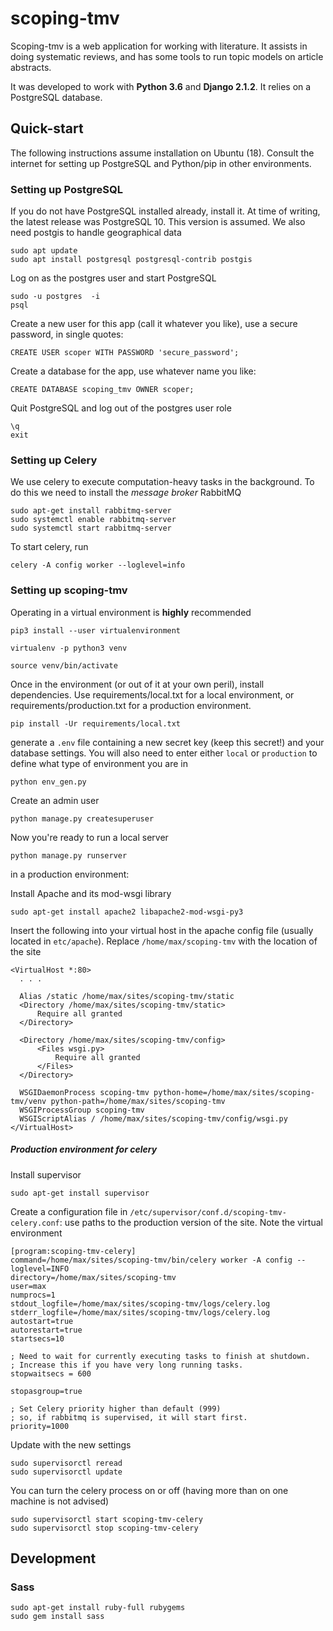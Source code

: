 # scoping-tmv

Scoping-tmv is a web application for working with literature. It assists in doing systematic reviews, and has some tools to run topic models on article abstracts.

It was developed to work with **Python 3.6** and **Django 2.1.2**. It relies on a PostgreSQL database.

## Quick-start

The following instructions assume installation on Ubuntu (18). Consult the internet for setting up PostgreSQL and Python/pip in other environments.

### Setting up PostgreSQL

If you do not have PostgreSQL installed already, install it. At time of writing, the latest release was PostgreSQL 10. This version is assumed. We also need postgis to handle geographical data

```
sudo apt update
sudo apt install postgresql postgresql-contrib postgis
```

Log on as the postgres user and start PostgreSQL
```
sudo -u postgres  -i
psql
```

Create a new user for this app (call it whatever you like), use a secure password, in single quotes:
```
CREATE USER scoper WITH PASSWORD 'secure_password';
```

Create a database for the app, use whatever name you like:
```
CREATE DATABASE scoping_tmv OWNER scoper;
```

Quit PostgreSQL and log out of the postgres user role

```
\q
exit
```

### Setting up Celery
We use celery to execute computation-heavy tasks in the background.
To do this we need to install the *message broker* RabbitMQ

```
sudo apt-get install rabbitmq-server
sudo systemctl enable rabbitmq-server
sudo systemctl start rabbitmq-server
```

To start celery, run

```
celery -A config worker --loglevel=info
```

### Setting up scoping-tmv

Operating in a virtual environment is **highly** recommended

```
pip3 install --user virtualenvironment

virtualenv -p python3 venv

source venv/bin/activate
```

Once in the environment (or out of it at your own peril), install dependencies. Use requirements/local.txt for a local environment, or requirements/production.txt for a production environment.

```
pip install -Ur requirements/local.txt
```

generate a `.env` file containing a new secret key (keep this secret!) and your database settings.
You will also need to enter either `local` or `production` to define what type of environment you are in

```
python env_gen.py
```

Create an admin user

```
python manage.py createsuperuser
```

Now you're ready to run a local server

```
python manage.py runserver
```

in a production environment:

Install Apache and its mod-wsgi library
```
sudo apt-get install apache2 libapache2-mod-wsgi-py3
```

Insert the following into your virtual host in the apache config file (usually located in `etc/apache`). Replace `/home/max/scoping-tmv` with the location of the site
```
<VirtualHost *:80>
  . . .

  Alias /static /home/max/sites/scoping-tmv/static
  <Directory /home/max/sites/scoping-tmv/static>
      Require all granted
  </Directory>

  <Directory /home/max/sites/scoping-tmv/config>
      <Files wsgi.py>
          Require all granted
      </Files>
  </Directory>

  WSGIDaemonProcess scoping-tmv python-home=/home/max/sites/scoping-tmv/venv python-path=/home/max/sites/scoping-tmv
  WSGIProcessGroup scoping-tmv
  WSGIScriptAlias / /home/max/sites/scoping-tmv/config/wsgi.py
</VirtualHost>
```


##### Production environment for celery

Install supervisor
```
sudo apt-get install supervisor
```
Create a configuration file in `/etc/supervisor/conf.d/scoping-tmv-celery.conf`:
use paths to the production version of the site. Note the virtual environment
```
[program:scoping-tmv-celery]
command=/home/max/sites/scoping-tmv/bin/celery worker -A config --loglevel=INFO
directory=/home/max/sites/scoping-tmv
user=max
numprocs=1
stdout_logfile=/home/max/sites/scoping-tmv/logs/celery.log
stderr_logfile=/home/max/sites/scoping-tmv/logs/celery.log
autostart=true
autorestart=true
startsecs=10

; Need to wait for currently executing tasks to finish at shutdown.
; Increase this if you have very long running tasks.
stopwaitsecs = 600

stopasgroup=true

; Set Celery priority higher than default (999)
; so, if rabbitmq is supervised, it will start first.
priority=1000
```

Update with the new settings

```
sudo supervisorctl reread
sudo supervisorctl update
```

You can turn the celery process on or off (having more than on one machine is not advised)

```
sudo supervisorctl start scoping-tmv-celery
sudo supervisorctl stop scoping-tmv-celery
```

## Development

### Sass

```
sudo apt-get install ruby-full rubygems
sudo gem install sass
```
